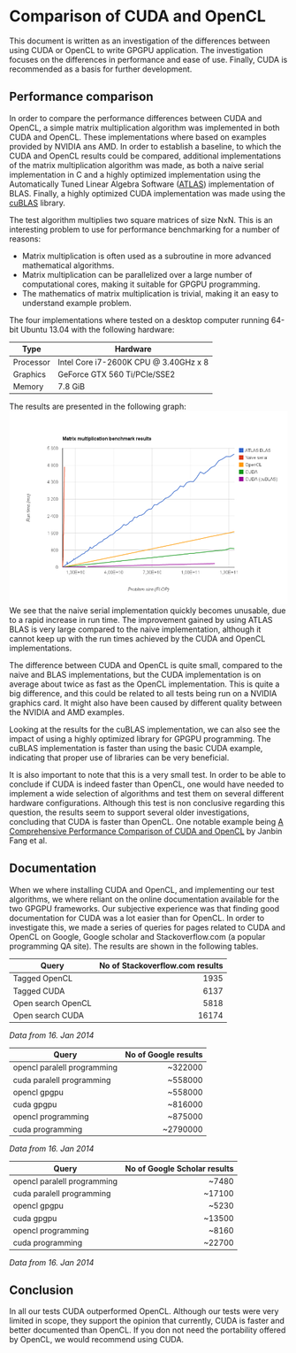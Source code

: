 Comparison of CUDA and OpenCL
=============================

This document is written as an investigation of the differences between using CUDA or OpenCL to write GPGPU application. The investigation focuses on the differences in performance and ease of use. Finally, CUDA is recommended as a basis for further development.


Performance comparison
----------------------

In order to compare the performance differences between CUDA and OpenCL, a simple matrix multiplication algorithm was implemented in both CUDA and OpenCL. These implementations where based on examples provided by NVIDIA ans AMD. In order to establish a baseline, to which the CUDA and OpenCL results could be compared, additional implementations of the matrix multiplication algorithm was made, as both a naive serial implementation in C and a highly optimized implementation using the Automatically Tuned Linear Algebra Software ([ATLAS](http://math-atlas.sourceforge.net/)) implementation of BLAS. Finally, a highly optimized CUDA implementation was made using the [cuBLAS](https://developer.nvidia.com/cuBLAS) library.

The test algorithm multiplies two square matrices of size NxN. This is an interesting problem to use for performance benchmarking for a number of reasons:

* Matrix multiplication is often used as a subroutine in more advanced mathematical algorithms.
* Matrix multiplication can be parallelized over a large number of computational cores, making it suitable for GPGPU programming.
* The mathematics of matrix multiplication is trivial, making it an easy to understand example problem.

The four implementations where tested on a desktop computer running 64-bit Ubuntu 13.04 with the following hardware:

| Type       | Hardware                              |
|------------|---------------------------------------|
| Processor  | Intel Core i7-2600K CPU @ 3.40GHz x 8 |
| Graphics   | GeForce GTX 560 Ti/PCIe/SSE2          |
| Memory     | 7.8 GiB                               |

The results are presented in the following graph:
![matrix-multiplication-benchmark](matrix-multiplication-benchmark-results.png)
We see that the naive serial implementation quickly becomes unusable, due to a rapid increase in run time. The improvement gained by using ATLAS BLAS is very large compared to the naive implementation, although it cannot keep up with the run times achieved by the CUDA and OpenCL implementations.

The difference between CUDA and OpenCL is quite small, compared to the naive and BLAS implementations, but the CUDA implementation is on average about twice as fast as the OpenCL implementation. This is quite a big difference, and this could be related to all tests being run on a NVIDIA graphics card. It might also have been caused by different quality between the NVIDIA and AMD examples.

Looking at the results for the cuBLAS implementation, we can also see the impact of using a highly optimized library for GPGPU programming. The cuBLAS implementation is faster than using the basic CUDA example, indicating that proper use of libraries can be very beneficial.

It is also important to note that this is a very small test. In order to be able to conclude if CUDA is indeed faster than OpenCL, one would have needed to implement a wide selection of algorithms and test them on several different hardware configurations. Although this test is non conclusive regarding this question, the results seem to support several older investigations, concluding that CUDA is faster than OpenCL. One notable example being [A Comprehensive Performance Comparison of
CUDA and OpenCL](https://www.google.com/url?sa=t&rct=j&q=&esrc=s&source=web&cd=1&cad=rja&ved=0CC4QFjAA&url=http%3A%2F%2Fwww.researchgate.net%2Fpublication%2F224262957_A_Comprehensive_Performance_Comparison_of_CUDA_and_OpenCL%2Ffile%2F9c96051c2bd67d9896.pdf&ei=a17WUp3IAe2MyQPYtYHYCA&usg=AFQjCNFH4LaF52l3MCQh4a2M7l-EA0zvdA&sig2=oBxdSx4bOewMRbnzqrlARQ) by Janbin Fang et al.


Documentation
-------------

When we where installing CUDA and OpenCL, and implementing our test algorithms, we where reliant on the online documentation available for the two GPGPU frameworks. Our subjective experience was that finding good documentation for CUDA was a lot easier than for OpenCL. In order to investigate this, we made a series of queries for pages related to CUDA and OpenCL on Google, Google scholar and Stackoverflow.com (a popular programming QA site). The results are shown in the following tables.


| Query | No of Stackoverflow.com results |
|--------------------|-------------------:|
| Tagged OpenCL      | 1935               |
| Tagged CUDA        | 6137               |
| Open search OpenCL | 5818               |
| Open search CUDA   | 16174              |
*Data from 16. Jan 2014*

| Query |           No of Google results |
|-----------------------------|---------:|
| opencl paralell programming | ~322000  |
| cuda paralell programming   | ~558000  |
| opencl gpgpu                | ~558000  |
| cuda gpgpu                  | ~816000  |
| opencl programming          | ~875000  |
| cuda programming            | ~2790000 |
*Data from 16. Jan 2014*

| Query | No of Google Scholar results |
|-----------------------------|-------:|
| opencl paralell programming | ~7480  |
| cuda paralell programming   | ~17100 |
| opencl gpgpu                | ~5230  |
| cuda gpgpu                  | ~13500 |
| opencl programming          | ~8160  |
| cuda programming            | ~22700 |
*Data from 16. Jan 2014*


Conclusion
----------

In all our tests CUDA outperformed OpenCL. Although our tests were very limited in scope, they support the opinion that currently, CUDA is faster and better documented than OpenCL. If you don not need the portability offered by OpenCL, we would recommend using CUDA.